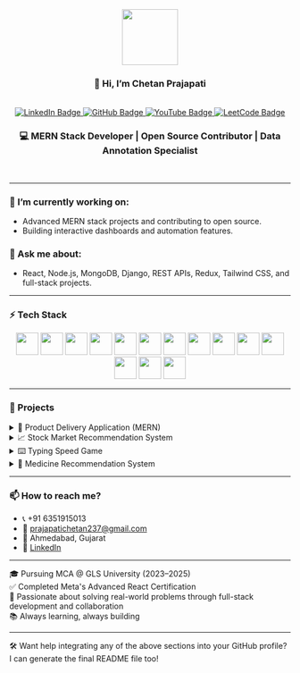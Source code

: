 <div id="header" align="center">
  <img src="https://media.giphy.com/media/M9gbBd9nbDrOTu1Mqx/giphy.gif" width="100"/>
  <h3 align='center'>👋 Hi, I’m Chetan Prajapati</h3><br/>
  <div id="badges">
    <a href="https://www.linkedin.com/in/prajapati-chetan/">
      <img src="https://img.shields.io/badge/LinkedIn-blue?style=for-the-badge&logo=linkedin&logoColor=white" alt="LinkedIn Badge"/>
    </a>
    <a href="https://github.com/codingwithchetan1702">
      <img src="https://img.shields.io/badge/GitHub-black?style=for-the-badge&logo=github&logoColor=white" alt="GitHub Badge"/>
    </a>
    <a href="https://www.youtube.com/@yourchannelname">
      <img src="https://img.shields.io/badge/YouTube-red?style=for-the-badge&logo=youtube&logoColor=white" alt="YouTube Badge"/>
    </a>
    <a href="https://leetcode.com/yourleetcodeusername/">
      <img src="https://img.shields.io/badge/LeetCode-yellow?style=for-the-badge&logo=leetcode&logoColor=black" alt="LeetCode Badge"/>
    </a>
  </div>
  <h3 align='center'>💻 MERN Stack Developer | Open Source Contributor | Data Annotation Specialist</h3><br/>
</div>

---

### 🔭 I’m currently working on:
- Advanced MERN stack projects and contributing to open source.
- Building interactive dashboards and automation features.

### 💬 Ask me about:
- React, Node.js, MongoDB, Django, REST APIs, Redux, Tailwind CSS, and full-stack projects.

---

### ⚡ Tech Stack

<div align="center">
  <img src="https://cdn.jsdelivr.net/gh/devicons/devicon/icons/html5/html5-original.svg" height="40" />
  <img src="https://cdn.jsdelivr.net/gh/devicons/devicon/icons/css3/css3-original.svg" height="40" />
  <img src="https://cdn.jsdelivr.net/gh/devicons/devicon/icons/javascript/javascript-original.svg" height="40" />
  <img src="https://cdn.jsdelivr.net/gh/devicons/devicon/icons/react/react-original.svg" height="40" />
  <img src="https://cdn.jsdelivr.net/gh/devicons/devicon/icons/redux/redux-original.svg" height="40" />
  <img src="https://cdn.jsdelivr.net/gh/devicons/devicon/icons/nodejs/nodejs-original.svg" height="40" />
  <img src="https://cdn.jsdelivr.net/gh/devicons/devicon/icons/express/express-original.svg" height="40" />
  <img src="https://cdn.jsdelivr.net/gh/devicons/devicon/icons/mongodb/mongodb-original.svg" height="40" />
  <img src="https://cdn.jsdelivr.net/gh/devicons/devicon/icons/python/python-original.svg" height="40" />
  <img src="https://cdn.jsdelivr.net/gh/devicons/devicon/icons/django/django-plain.svg" height="40" />
  <img src="https://cdn.jsdelivr.net/gh/devicons/devicon/icons/git/git-original.svg" height="40" />
  <img src="https://cdn.jsdelivr.net/gh/devicons/devicon/icons/github/github-original.svg" height="40" />
  <img src="https://cdn.jsdelivr.net/gh/devicons/devicon/icons/postgresql/postgresql-original.svg" height="40" />
  <img src="https://cdn.jsdelivr.net/gh/devicons/devicon/icons/postman/postman-original.svg" height="40" />
</div>

---

### 💼 Projects
<details> <summary>🚀 Product Delivery Application (MERN)</summary>
A real-time order tracking and management platform with user-friendly dashboards and inventory automation.

🔗 Repo: eStore
Tech Used: React, Node.js, Express, MongoDB, JWT Auth, Redux

</details> <details> <summary>📈 Stock Market Recommendation System</summary>
A Django-based platform that provides stock suggestions based on machine learning models and real-time stock data.

Tech Used: Django, Pandas, MySQL, HTML/CSS/JS

</details> <details> <summary>⌨️ Typing Speed Game</summary>
A web-based typing test built with React and Tailwind CSS to track typing speed and accuracy.

🔗 Repo: Typing Speed Game

</details> <details> <summary>💊 Medicine Recommendation System</summary>
A recommendation engine that suggests generic and branded medicines based on symptoms and usage, using natural language processing and cosine similarity.

🔗 Repo: Medicine Recommendation System
Tech Used: Python, Pandas, Scikit-learn, TF-IDF, Streamlit

</details>

---

### 📫 How to reach me?

- 📞 +91 6351915013  
- 📧 prajapatichetan237@gmail.com  
- 📍 Ahmedabad, Gujarat  
- 🔗 [LinkedIn](https://www.linkedin.com/in/prajapati-chetan/)

---

🎓 Pursuing MCA @ GLS University (2023–2025)  
✅ Completed Meta's Advanced React Certification  
🧠 Passionate about solving real-world problems through full-stack development and collaboration  
📚 Always learning, always building  

---

🛠 Want help integrating any of the above sections into your GitHub profile? I can generate the final README file too!

